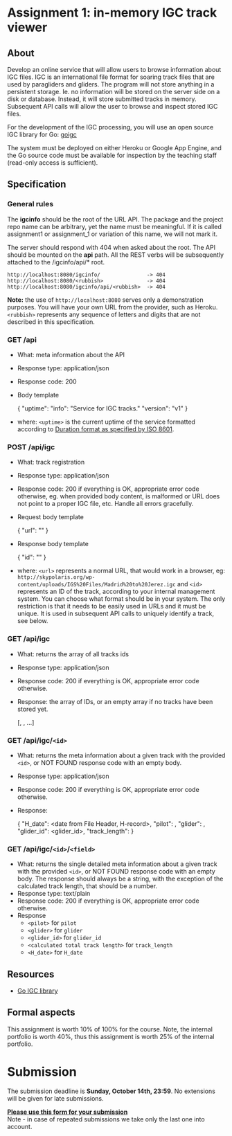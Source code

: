 # [](#assignment-1-in-memory-igc-track-viewer)Assignment 1: in-memory IGC track viewer

## [](#about)About

Develop an online service that will allow users to browse information about IGC files. IGC is an international file format for soaring track files that are used by paragliders and gliders. The program will not store anything in a persistent storage. Ie. no information will be stored on the server side on a disk or database. Instead, it will store submitted tracks in memory. Subsequent API calls will allow the user to browse and inspect stored IGC files.

For the development of the IGC processing, you will use an open source IGC library for Go: [goigc](https://github.com/marni/goigc)

The system must be deployed on either Heroku or Google App Engine, and the Go source code must be available for inspection by the teaching staff (read-only access is sufficient).

## [](#specification)Specification

### [](#general-rules)General rules

The **igcinfo** should be the root of the URL API. The package and the project repo name can be arbitrary, yet the name must be meaningful. If it is called assignment1 or assignment_1 or variation of this name, we will not mark it.

The server should respond with 404 when asked about the root. The API should be mounted on the **api** path. All the REST verbs will be subsequently attached to the /igcinfo/api/* root.

    http://localhost:8080/igcinfo/               -> 404
    http://localhost:8080/<rubbish>              -> 404
    http://localhost:8080/igcinfo/api/<rubbish>  -> 404

**Note:** the use of `http://localhost:8080` serves only a demonstration purposes. You will have your own URL from the provider, such as Heroku. `<rubbish>` represents any sequence of letters and digits that are not described in this specification.

### [](#get-api)GET /api

*   What: meta information about the API
*   Response type: application/json
*   Response code: 200
*   Body template

    {
      "uptime": <uptime>
      "info": "Service for IGC tracks."
      "version": "v1"
    }

*   where: `<uptime>` is the current uptime of the service formatted according to [Duration format as specified by ISO 8601](https://en.wikipedia.org/wiki/ISO_8601#Durations).

### [](#post-apiigc)POST /api/igc

*   What: track registration
*   Response type: application/json
*   Response code: 200 if everything is OK, appropriate error code otherwise, eg. when provided body content, is malformed or URL does not point to a proper IGC file, etc. Handle all errors gracefully.
*   Request body template

    {
      "url": "<url>"
    }

*   Response body template

    {
      "id": "<id>"
    }

*   where: `<url>` represents a normal URL, that would work in a browser, eg: `http://skypolaris.org/wp-content/uploads/IGS%20Files/Madrid%20to%20Jerez.igc` and `<id>` represents an ID of the track, according to your internal management system. You can choose what format should be in your system. The only restriction is that it needs to be easily used in URLs and it must be unique. It is used in subsequent API calls to uniquely identify a track, see below.

### [](#get-apiigc)GET /api/igc

*   What: returns the array of all tracks ids
*   Response type: application/json
*   Response code: 200 if everything is OK, appropriate error code otherwise.
*   Response: the array of IDs, or an empty array if no tracks have been stored yet.

    [<id1>, <id2>, ...]

### [](#get-apiigcid)GET /api/igc/`<id>`

*   What: returns the meta information about a given track with the provided `<id>`, or NOT FOUND response code with an empty body.
*   Response type: application/json
*   Response code: 200 if everything is OK, appropriate error code otherwise.
*   Response:

    {
    "H_date": <date from File Header, H-record>,
    "pilot": <pilot>,
    "glider": <glider>,
    "glider_id": <glider_id>,
    "track_length": <calculated total track length>
    }

### [](#get-apiigcidfield)GET /api/igc/`<id>`/`<field>`

*   What: returns the single detailed meta information about a given track with the provided `<id>`, or NOT FOUND response code with an empty body. The response should always be a string, with the exception of the calculated track length, that should be a number.
*   Response type: text/plain
*   Response code: 200 if everything is OK, appropriate error code otherwise.
*   Response
    *   `<pilot>` for `pilot`
    *   `<glider>` for `glider`
    *   `<glider_id>` for `glider_id`
    *   `<calculated total track length>` for `track_length`
    *   `<H_date>` for `H_date`

## [](#resources)Resources

*   [Go IGC library](https://github.com/marni/goigc)

## [](#formal-aspects)Formal aspects

This assignment is worth 10% of 100% for the course. Note, the internal portfolio is worth 40%, thus this assignment is worth 25% of the internal portfolio.

# [](#submission)Submission

The submission deadline is **Sunday, October 14th, 23:59**. No extensions will be given for late submissions.

**[Please use this form for your submission](https://goo.gl/forms/kz90umHAJd6Bru1W2)**  
Note - in case of repeated submissions we take only the last one into account.
